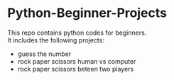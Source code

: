 # Python-Beginner-Projects
This repo contains python codes for beginners.  
It includes the following projects:  
- guess the number  
- rock paper scissors human vs computer  
- rock paper scissors beteen two players
